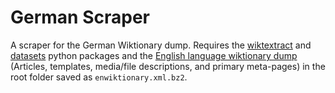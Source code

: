 # German Scraper

A scraper for the German Wiktionary dump. Requires the [wiktextract](https://pypi.org/project/wiktextract/) and [datasets](https://dataset.readthedocs.io/en/latest/) python packages and the [English language wiktionary dump](https://dumps.wikimedia.org/enwiktionary/) (Articles, templates, media/file descriptions, and primary meta-pages) in the root folder saved as `enwiktionary.xml.bz2`.
